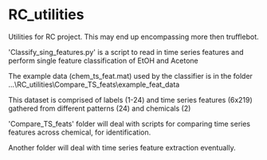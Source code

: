 # RC_utilities
Utilities for RC project. This may end up encompassing more then trufflebot.

'Classify_sing_features.py' is a script to read in time series features and perform single feature classification of EtOH and Acetone

The example data (chem_ts_feat.mat) used by the classifier is in the folder ...\RC_utilities\Compare_TS_feats\example_feat_data

This dataset is  comprised of labels (1-24) and time series features (6x219) gathered from different patterns (24) and chemicals (2)

'Compare_TS_feats' folder will deal with scripts for comparing time series features across chemical, for identification.

Another folder will deal with time series feature extraction eventually.